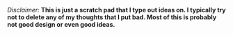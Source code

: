 *Disclaimer:* **This is just a scratch pad that I type out ideas on. I
typically try not to delete any of my thoughts that I put bad. Most of
this is probably not good design or even good ideas.**
